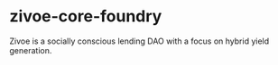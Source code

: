 # zivoe-core-foundry
Zivoe is a socially conscious lending DAO with a focus on hybrid yield generation.
